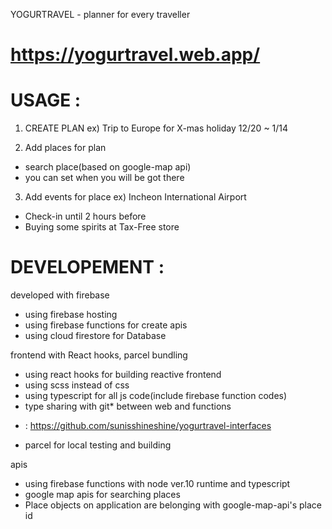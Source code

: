 YOGURTRAVEL - planner for every traveller
# https://yogurtravel.web.app/

# USAGE :

1. CREATE PLAN
ex) Trip to Europe for X-mas holiday 12/20 ~ 1/14

2. Add places for plan
- search place(based on google-map api)
- you can set when you will be got there

3. Add events for place
ex) Incheon International Airport
- Check-in until 2 hours before
- Buying some spirits at Tax-Free store

# DEVELOPEMENT :

developed with firebase
- using firebase hosting
- using firebase functions for create apis
- using cloud firestore for Database

frontend with React hooks, parcel bundling
- using react hooks for building reactive frontend
- using scss instead of css
- using typescript for all js code(include firebase function codes)
- type sharing with git* between web and functions
* : https://github.com/sunisshineshine/yogurtravel-interfaces
- parcel for local testing and building

apis
- using firebase functions with node ver.10 runtime and typescript
- google map apis for searching places
- Place objects on application are belonging with google-map-api's place id
